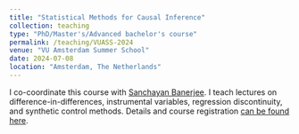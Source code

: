 ```yaml
---
title: "Statistical Methods for Causal Inference"
collection: teaching
type: "PhD/Master's/Advanced bachelor's course"
permalink: /teaching/VUASS-2024
venue: "VU Amsterdam Summer School"
date: 2024-07-08
location: "Amsterdam, The Netherlands"
---
```


I co-coordinate this course with [Sanchayan Banerjee](https://sites.google.com/view/sanchayanbanerjee/about). I teach lectures on difference-in-differences, instrumental variables, regression discontinuity, and synthetic control methods. Details and course registration [can be found here](https://vu.nl/en/education/summerschool/statistical-methods-for-causal-inference).
